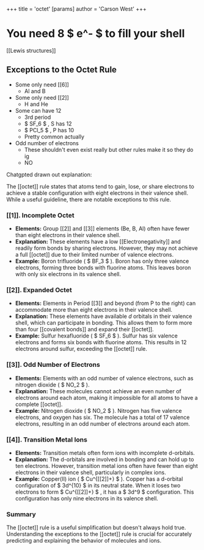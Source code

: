+++
 title = 'octet'
[params]
	author = 'Carson West'
+++
# You need 8  $ e^- $  to fill your shell
[[Lewis structures]]

## Exceptions to the Octet Rule 
- Some only need [[6]]
	- Al and B
- Some only need [[2]]
	- H and He
- Some can have 12
	- 3rd period
	-  $ SF_6 $ , S has 12
	-  $ PCl_5 $ , P has 10
	- Pretty common actually
- Odd number of electrons
	- These shouldn't even exist really but other rules make it so they do ig
	- NO
	

Chatgpted drawn out explanation:

The [[octet]] rule states that atoms tend to gain, lose, or share electrons to achieve a stable configuration with eight electrons in their valence shell. While a useful guideline, there are notable exceptions to this rule.

### [[1]]. Incomplete Octet

* **Elements:**  Group [[2]] and [[3]] elements (Be, B, Al) often have fewer than eight electrons in their valence shell.
* **Explanation:**  These elements have a low [[Electronegativity]] and readily form bonds by sharing electrons. However, they may not achieve a full [[octet]] due to their limited number of valence electrons.
* **Example:** Boron trifluoride ( $ BF_3 $ ). Boron has only three valence electrons, forming three bonds with fluorine atoms. This leaves boron with only six electrons in its valence shell.

### [[2]]. Expanded Octet

* **Elements:**  Elements in Period [[3]] and beyond (from P to the right) can accommodate more than eight electrons in their valence shell.
* **Explanation:**  These elements have available *d* orbitals in their valence shell, which can participate in bonding. This allows them to form more than four [[covalent bonds]] and expand their [[octet]].
* **Example:** Sulfur hexafluoride ( $ SF_6 $ ). Sulfur has six valence electrons and forms six bonds with fluorine atoms. This results in 12 electrons around sulfur, exceeding the [[octet]] rule.

### [[3]]. Odd Number of Electrons

* **Elements:**  Elements with an odd number of valence electrons, such as nitrogen dioxide ( $ NO_2 $ ).
* **Explanation:**  These molecules cannot achieve an even number of electrons around each atom, making it impossible for all atoms to have a complete [[octet]].
* **Example:** Nitrogen dioxide ( $ NO_2 $ ).  Nitrogen has five valence electrons, and oxygen has six.  The molecule has a total of 17 valence electrons, resulting in an odd number of electrons around each atom.

### [[4]]. Transition Metal Ions

* **Elements:**  Transition metals often form ions with incomplete d-orbitals.
* **Explanation:**  The d-orbitals are involved in bonding and can hold up to ten electrons. However, transition metal ions often have fewer than eight electrons in their valence shell, particularly in complex ions.
* **Example:** Copper(II) ion ( $ Cu^{[[2]]+} $ ).  Copper has a d-orbital configuration of  $ 3d^{10} $  in its neutral state.  When it loses two electrons to form  $ Cu^{[[2]]+} $ , it has a  $ 3d^9 $  configuration. This configuration has only nine electrons in its valence shell.

### Summary

The [[octet]] rule is a useful simplification but doesn't always hold true. Understanding the exceptions to the [[octet]] rule is crucial for accurately predicting and explaining the behavior of molecules and ions. 
